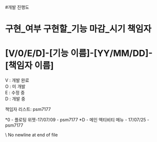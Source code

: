 #개발 진행도
# 구현_여부 구현할_기능 마감_시기 책임자
# [V/0/E/D]-[기능 이름]-[YY/MM/DD]-[책임자 이름]
V : 개발 완료  
O : 미 개발  
E : 수정 중  
D : 개발 중  

책임자 리스트:
    psm7177

*0 - 플로팅 위젯-17/07/09 - psm7177
*D - 메인 액티비티 메뉴 - 17/07/25 - psm7177

 \ No newline at end of file

